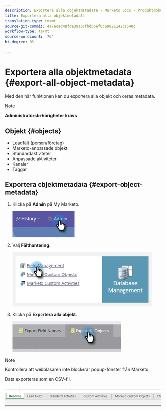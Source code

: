 ```yaml
---
description: Exportera alla objektmetadata - Marketo Docs - Produktdokumentation
title: Exportera alla objektmetadata
translation-type: tm+mt
source-git-commit: 4a7aced48fde39a5bfbd5bef0c698211426a540c
workflow-type: tm+mt
source-wordcount: '76'
ht-degree: 0%

---
```



# Exportera alla objektmetadata {#export-all-object-metadata}

Med den här funktionen kan du exportera alla objekt och deras metadata.

>[!NOTE]
>
>**Administratörsbehörigheter krävs**

## Objekt {#objects}

* Leadfält (person/företag)
* Marketo-anpassade objekt
* Standardaktiviteter
* Anpassade aktiviteter
* Kanaler
* Taggar

## Exportera objektmetadata {#export-object-metadata}

1. Klicka på **Admin** på My Marketo.

   ![](assets/export-all-object-metadata-1.png)

1. Välj **Fälthantering**.

   ![](assets/export-all-object-metadata-2.png)

1. Klicka på **Exportera alla objekt**.

   ![](assets/export-all-object-metadata-3.png)

>[!NOTE]
>
>Kontrollera att webbläsaren inte blockerar popup-fönster från Marketo.

Data exporteras som en CSV-fil.

![](assets/export-all-object-metadata-4.png)
